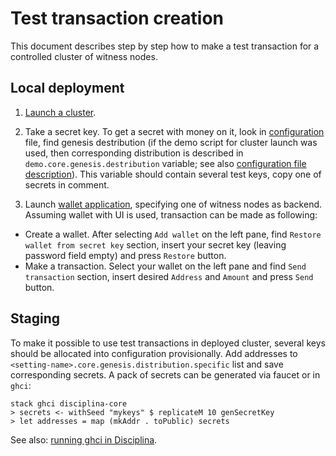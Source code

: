 # Test transaction creation

This document describes step by step how to make a test transaction for a controlled cluster of witness nodes.

## Local deployment

1. [Launch a cluster](/witness/README.md#launch-witness-cluster).
2. Take a secret key.
To get a secret with money on it, look in [configuration](/config.yaml) file, find genesis destribution (if the demo script for cluster launch was used, then corresponding distribution is described in `demo.core.genesis.destribution` variable; see also [configuration file description](./config.md)). This variable should contain several test keys, copy one of secrets in comment.

3. Launch [wallet application](/wallet/README.md), specifying one of witness nodes as backend. Assuming wallet with UI is used, transaction can be made as following:
  * Create a wallet. After selecting `Add wallet` on the left pane, find `Restore wallet from secret key` section, insert your secret key (leaving password field empty) and press `Restore` button.
  * Make a transaction. Select your wallet on the left pane and find `Send transaction` section, insert desired `Address` and `Amount` and press `Send` button.

## Staging

To make it possible to use test transactions in deployed cluster, several keys should be allocated into configuration provisionally. Add addresses to `<setting-name>.core.genesis.distribution.specific` list and save corresponding secrets. A pack of secrets can be generated via faucet or in `ghci`:
```
stack ghci disciplina-core
> secrets <- withSeed "mykeys" $ replicateM 10 genSecretKey
> let addresses = map (mkAddr . toPublic) secrets
```

See also: [running ghci in Disciplina](./build-with-ghci.md).
